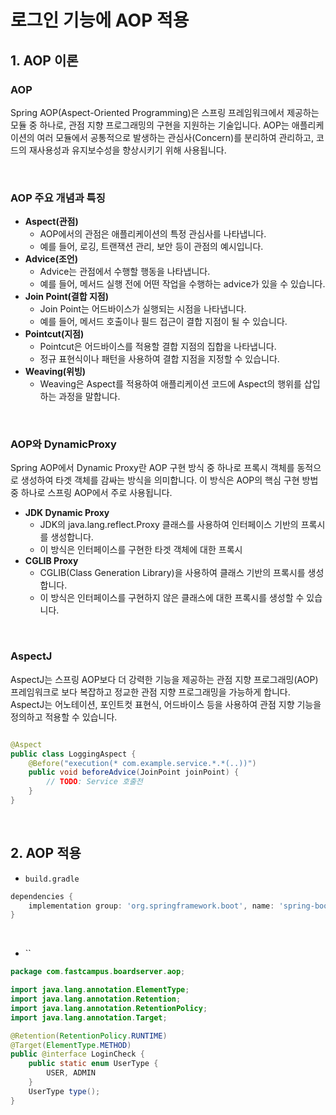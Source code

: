 # 로그인 기능에 AOP 적용

## 1. AOP 이론

### AOP

Spring AOP(Aspect-Oriented Programming)은 스프링 프레임워크에서 제공하는 모듈 중 하나로, 관점 지향 프로그래밍의 구현을 지원하는 기술입니다. AOP는 애플리케이션의 여러 모듈에서 공통적으로 발생하는 관심사(Concern)를 분리하여 관리하고, 코드의 재사용성과 유지보수성을 향상시키기 위해 사용됩니다.  

<br/>

### AOP 주요 개념과 특징

 - __Aspect(관점)__
    - AOP에서의 관점은 애플리케이션의 특정 관심사를 나타냅니다.
    - 예를 들어, 로깅, 트랜잭션 관리, 보안 등이 관점의 예시입니다.
 - __Advice(조언)__
    - Advice는 관점에서 수행할 행동을 나타냅니다.
    - 예를 들어, 메서드 실행 전에 어떤 작업을 수행하는 advice가 있을 수 있습니다.
 - __Join Point(결합 지점)__
    - Join Point는 어드바이스가 실행되는 시점을 나타냅니다.
    - 예를 들어, 메서드 호출이나 필드 접근이 결합 지점이 될 수 있습니다.
 - __Pointcut(지점)__
    - Pointcut은 어드바이스를 적용할 결합 지점의 집합을 나타냅니다.
    - 정규 표현식이나 패턴을 사용하여 결합 지점을 지정할 수 있습니다.
 - __Weaving(위빙)__
    - Weaving은 Aspect를 적용하여 애플리케이션 코드에 Aspect의 행위를 삽입하는 과정을 말합니다.

<br/>

### AOP와 DynamicProxy

Spring AOP에서 Dynamic Proxy란 AOP 구현 방식 중 하나로 프록시 객체를 동적으로 생성하여 타겟 객체를 감싸는 방식을 의미합니다. 이 방식은 AOP의 핵심 구현 방법 중 하나로 스프링 AOP에서 주로 사용됩니다.  
 - __JDK Dynamic Proxy__
    - JDK의 java.lang.reflect.Proxy 클래스를 사용하여 인터페이스 기반의 프록시를 생성합니다.
    - 이 방식은 인터페이스를 구현한 타겟 객체에 대한 프록시
 - __CGLIB Proxy__
    - CGLIB(Class Generation Library)을 사용하여 클래스 기반의 프록시를 생성합니다.
    - 이 방식은 인터페이스를 구현하지 않은 클래스에 대한 프록시를 생성할 수 있습니다.

<br/>

### AspectJ

AspectJ는 스프링 AOP보다 더 강력한 기능을 제공하는 관점 지향 프로그래밍(AOP) 프레임워크로 보다 복잡하고 정교한 관점 지향 프로그래밍을 가능하게 합니다.  
AspectJ는 어노테이션, 포인트컷 표현식, 어드바이스 등을 사용하여 관점 지향 기능을 정의하고 적용할 수 있습니다.  

```java

@Aspect
public class LoggingAspect {
    @Before("execution(* com.example.service.*.*(..))")
    public void beforeAdvice(JoinPoint joinPoint) {
        // TODO: Service 호출전
    }
}
```

<br/>

## 2. AOP 적용

 - `build.gradle`
```gradle
dependencies {
	implementation group: 'org.springframework.boot', name: 'spring-boot-starter-aop', version: '3.1.2'
}
```

<br/>

 - ``
```java
package com.fastcampus.boardserver.aop;

import java.lang.annotation.ElementType;
import java.lang.annotation.Retention;
import java.lang.annotation.RetentionPolicy;
import java.lang.annotation.Target;

@Retention(RetentionPolicy.RUNTIME)
@Target(ElementType.METHOD)
public @interface LoginCheck {
    public static enum UserType {
        USER, ADMIN
    }
    UserType type();
}
```